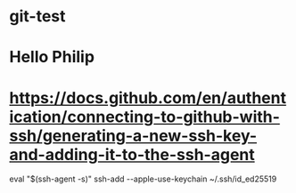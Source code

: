 # git-test

# Hello Philip

# https://docs.github.com/en/authentication/connecting-to-github-with-ssh/generating-a-new-ssh-key-and-adding-it-to-the-ssh-agent

eval "$(ssh-agent -s)"
ssh-add --apple-use-keychain ~/.ssh/id_ed25519
